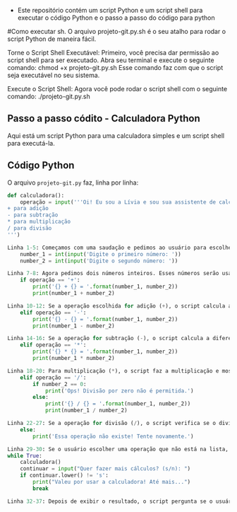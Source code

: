 - Este repositório contém um script Python e um script shell para executar o código Python e o passo a passo do código para python

#Como executar sh.
O arquivo projeto-git.py.sh é o seu atalho para rodar o script Python de maneira fácil. 

Torne o Script Shell Executável:
Primeiro, você precisa dar permissão ao script shell para ser executado. Abra seu terminal e execute o seguinte comando:
chmod +x projeto-git.py.sh
Esse comando faz com que o script seja executável no seu sistema.

Execute o Script Shell:
Agora você pode rodar o script shell com o seguinte comando:
./projeto-git.py.sh

## Passo a passo códito - Calculadora Python
Aqui está um script Python para uma calculadora simples e um script shell para executá-la.

## Código Python

O arquivo `projeto-git.py` faz, linha por linha:
```python
def calculadora():
    operação = input('''Oi! Eu sou a Lívia e sou sua assistente de calculadora. Escolha uma operação:
+ para adição
- para subtração
* para multiplicação
/ para divisão
''')

Linha 1-5: Começamos com uma saudação e pedimos ao usuário para escolher a operação matemática desejada. O usuário deve escolher entre adição, subtração, multiplicação ou divisão.
    number_1 = int(input('Digite o primeiro número: '))
    number_2 = int(input('Digite o segundo número: '))

Linha 7-8: Agora pedimos dois números inteiros. Esses números serão usados para realizar a operação matemática.
    if operação == '+':
        print('{} + {} = '.format(number_1, number_2))
        print(number_1 + number_2)

Linha 10-12: Se a operação escolhida for adição (+), o script calcula a soma e mostra o resultado.
    elif operação == '-':
        print('{} - {} = '.format(number_1, number_2))
        print(number_1 - number_2)

Linha 14-16: Se a operação for subtração (-), o script calcula a diferença e exibe o resultado.
    elif operação == '*':
        print('{} * {} = '.format(number_1, number_2))
        print(number_1 * number_2)

Linha 18-20: Para multiplicação (*), o script faz a multiplicação e mostra o resultado.
    elif operação == '/':
        if number_2 == 0:
            print('Ops! Divisão por zero não é permitida.')
        else:
            print('{} / {} = '.format(number_1, number_2))
            print(number_1 / number_2)

Linha 22-27: Se a operação for divisão (/), o script verifica se o divisor é zero. Se for, exibe uma mensagem de erro. Caso contrário, realiza a divisão e mostra o resultado.
    else:
        print('Essa operação não existe! Tente novamente.')

Linha 29-30: Se o usuário escolher uma operação que não está na lista, o script avisa que a operação é inválida.
while True:
    calculadora()
    continuar = input("Quer fazer mais cálculos? (s/n): ")
    if continuar.lower() != 's':
        print("Valeu por usar a calculadora! Até mais...")
        break

Linha 32-37: Depois de exibir o resultado, o script pergunta se o usuário quer realizar outra operação. Se a resposta for s (sim), ele repete. Caso contrário, ele se despede e o loop termina.

